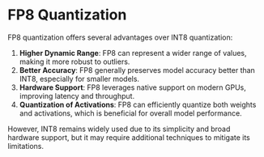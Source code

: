 # FP8 Quantization

FP8 quantization offers several advantages over INT8 quantization:

1. **Higher Dynamic Range**: FP8 can represent a wider range of values, making it more robust to outliers.
2. **Better Accuracy**: FP8 generally preserves model accuracy better than INT8, especially for smaller models.
3. **Hardware Support**: FP8 leverages native support on modern GPUs, improving latency and throughput.
4. **Quantization of Activations**: FP8 can efficiently quantize both weights and activations, which is beneficial for overall model performance.

However, INT8 remains widely used due to its simplicity and broad hardware support, but it may require additional techniques to mitigate its limitations.
